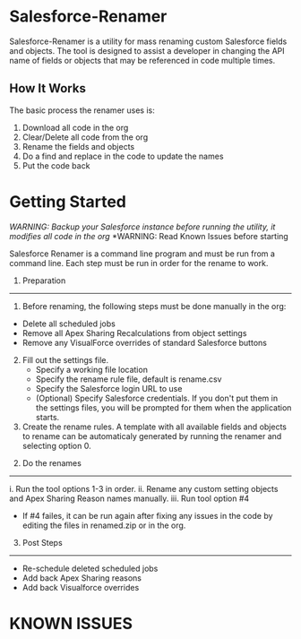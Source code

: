 Salesforce-Renamer
==================

Salesforce-Renamer is a utility for mass renaming custom Salesforce fields and objects.  The tool is designed to assist a developer in changing the API name of fields or objects that may be referenced in code multiple times.

How It Works
------------

The basic process the renamer uses is:
1) Download all code in the org
2) Clear/Delete all code from the org
3) Rename the fields and objects
4) Do a find and replace in the code to update the names
5) Put the code back

Getting Started
===============

*WARNING: Backup your Salesforce instance before running the utility, it modifies all code in the org*
*WARNING: Read Known Issues before starting

Salesforce Renamer is a command line program and must be run from a command line.  Each step must be run in order for the rename to work.

1) Preparation
--------------

1. Before renaming, the following steps must be done manually in the org:
+ Delete all scheduled jobs
+ Remove all Apex Sharing Recalculations from object settings
+ Remove any VisualForce overrides of standard Salesforce buttons
2. Fill out the settings file.
	+ Specify a working file location
	+ Specify the rename rule file, default is rename.csv
	+ Specify the Salesforce login URL to use
	+ (Optional) Specify Salesforce credentials.  If you don't put them in the settings files, you will be prompted for them when the application starts.
3. Create the rename rules.  A template with all available fields and objects to rename can be automaticaly generated by running the renamer and selecting option 0.

2) Do the renames
---------------------------------

i. Run the tool options 1-3 in order.
ii. Rename any custom setting objects and Apex Sharing Reason names manually.
iii. Run tool option #4
 * If #4 failes, it can be run again after fixing any issues in the code by editing the files in renamed.zip or in the org.

3) Post Steps
-------------
+ Re-schedule deleted scheduled jobs
+ Add back Apex Sharing reasons
+ Add back Visualforce overrides


KNOWN ISSUES
============



